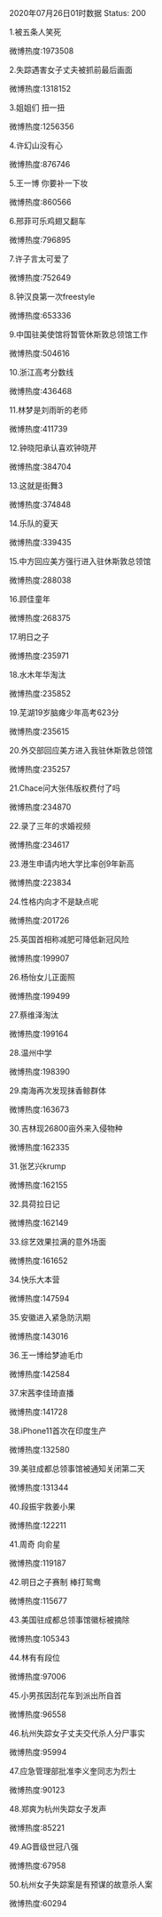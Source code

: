 2020年07月26日01时数据
Status: 200

1.被五条人笑死

微博热度:1973508

2.失踪遇害女子丈夫被抓前最后画面

微博热度:1318152

3.姐姐们 扭一扭

微博热度:1256356

4.许幻山没有心

微博热度:876746

5.王一博 你要补一下妆

微博热度:860566

6.邢菲可乐鸡翅又翻车

微博热度:796895

7.许子言太可爱了

微博热度:752649

8.钟汉良第一次freestyle

微博热度:653336

9.中国驻美使馆将暂管休斯敦总领馆工作

微博热度:504616

10.浙江高考分数线

微博热度:436468

11.林梦是刘雨昕的老师

微博热度:411739

12.钟晓阳承认喜欢钟晓芹

微博热度:384704

13.这就是街舞3

微博热度:374848

14.乐队的夏天

微博热度:339435

15.中方回应美方强行进入驻休斯敦总领馆

微博热度:288038

16.顾佳童年

微博热度:268375

17.明日之子

微博热度:235971

18.水木年华淘汰

微博热度:235852

19.芜湖19岁脑瘫少年高考623分

微博热度:235615

20.外交部回应美方进入我驻休斯敦总领馆

微博热度:235257

21.Chace问大张伟版权费付了吗

微博热度:234870

22.录了三年的求婚视频

微博热度:234617

23.港生申请内地大学比率创9年新高

微博热度:223834

24.性格内向才不是缺点呢

微博热度:201726

25.英国首相称减肥可降低新冠风险

微博热度:199907

26.杨怡女儿正面照

微博热度:199499

27.蔡维泽淘汰

微博热度:199164

28.温州中学

微博热度:198390

29.南海再次发现抹香鲸群体

微博热度:163673

30.吉林现26800亩外来入侵物种

微博热度:162335

31.张艺兴krump

微博热度:162155

32.具荷拉日记

微博热度:162149

33.综艺效果拉满的意外场面

微博热度:161652

34.快乐大本营

微博热度:147594

35.安徽进入紧急防汛期

微博热度:143016

36.王一博给梦迪毛巾

微博热度:142584

37.宋茜李佳琦直播

微博热度:141728

38.iPhone11首次在印度生产

微博热度:132580

39.美驻成都总领事馆被通知关闭第二天

微博热度:131344

40.段振宇救姜小果

微博热度:122211

41.周奇 向俞星

微博热度:119187

42.明日之子赛制 棒打鸳鸯

微博热度:115677

43.美国驻成都总领事馆徽标被摘除

微博热度:105343

44.林有有段位

微博热度:97006

45.小男孩因刮花车到派出所自首

微博热度:96558

46.杭州失踪女子丈夫交代杀人分尸事实

微博热度:95994

47.应急管理部批准李义奎同志为烈士

微博热度:90123

48.郑爽为杭州失踪女子发声

微博热度:85221

49.AG晋级世冠八强

微博热度:67958

50.杭州女子失踪案是有预谋的故意杀人案

微博热度:60294

